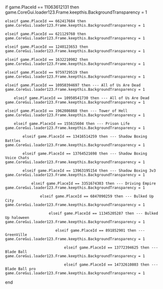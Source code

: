 

if game.PlaceId == 11063612131 then
    game.CoreGui.loader123.Frame.keepthis.BackgroundTransparency = 1
    
    elseif game.PlaceId == 662417684 then
    game.CoreGui.loader123.Frame.keepthis.BackgroundTransparency = 1

    elseif game.PlaceId == 621129760 then
    game.CoreGui.loader123.Frame.keepthis.BackgroundTransparency = 1

    elseif game.PlaceId == 1240123653 then
    game.CoreGui.loader123.Frame.keepthis.BackgroundTransparency = 1

    elseif game.PlaceId == 1632210982 then
    game.CoreGui.loader123.Frame.keepthis.BackgroundTransparency = 1

    elseif game.PlaceId == 9759729519 then
    game.CoreGui.loader123.Frame.keepthis.BackgroundTransparency = 1

    elseif game.PlaceId == 10950394697 then --- All of Us Are Dead
    game.CoreGui.loader123.Frame.keepthis.BackgroundTransparency = 1
    
        elseif game.PlaceId == 10950541730 then --- All of Us Are Dead
    game.CoreGui.loader123.Frame.keepthis.BackgroundTransparency = 1

    elseif game.PlaceId == 1962086868 then --- Tower of Hell
    game.CoreGui.loader123.Frame.keepthis.BackgroundTransparency = 1

        elseif game.PlaceId == 155615604 then --- Prison Life
    game.CoreGui.loader123.Frame.keepthis.BackgroundTransparency = 1

            elseif game.PlaceId == 13416514259 then --- Shadow Boxing Battles
    game.CoreGui.loader123.Frame.keepthis.BackgroundTransparency = 1

            elseif game.PlaceId == 13764521698 then --- Shadow Boxing Voice Chats
    game.CoreGui.loader123.Frame.keepthis.BackgroundTransparency = 1

            elseif game.PlaceId == 13963195154 then --- Shadow Boxing 3v3
    game.CoreGui.loader123.Frame.keepthis.BackgroundTransparency = 1

                elseif game.PlaceId == 3351674303 then --- Driving Empire
    game.CoreGui.loader123.Frame.keepthis.BackgroundTransparency = 1

                    elseif game.PlaceId == 6847090259 then --- Bulked Up City
    game.CoreGui.loader123.Frame.keepthis.BackgroundTransparency = 1

                        elseif game.PlaceId == 11345205287 then --- Bulked Up haloween
    game.CoreGui.loader123.Frame.keepthis.BackgroundTransparency = 1

                           elseif game.PlaceId == 891852901 then --- GreenVille
    game.CoreGui.loader123.Frame.keepthis.BackgroundTransparency = 1

                               elseif game.PlaceId == 13772394625 then --- Blade Ball
    game.CoreGui.loader123.Frame.keepthis.BackgroundTransparency = 1

                               elseif game.PlaceId == 14732610803 then --- Blade Ball pro
    game.CoreGui.loader123.Frame.keepthis.BackgroundTransparency = 1
end
